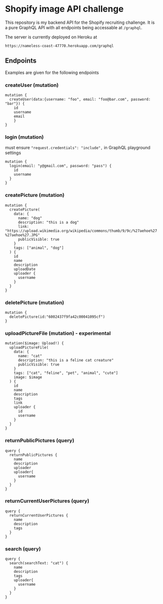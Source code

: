# Shopify image API challenge

This repository is my backend API for the Shopify recruiting challenge. It is a pure GraphQL API with all endpoints being accessable at `/graphql`.

The server is currently deployed on Heroku at

```
https://nameless-coast-47770.herokuapp.com/graphql
```

## Endpoints

Examples are given for the following endpoints

### createUser (mutation)

```
mutation {
  createUser(data:{username: "foo", email: "foo@bar.com", password: "bar"}) {
    id
    username
    email
	}
}
```

### login (mutation)

must ensure `"request.credentials": "include",` in GraphQL playground settings

```
mutation {
  login(email: "y@gmail.com", password: "pass") {
    id
    username
  }
}
```

### createPicture (mutation)

```
mutation {
  createPicture(
    data: {
      name: "dog"
      description: "this is a dog"
      link: "https://upload.wikimedia.org/wikipedia/commons/thumb/9/9c/%27aehoe%27.JPG/1280px-%27aehoe%27.JPG"
      publicVisible: true
    }
    tags: ["animal", "dog"]
  ) {
    id
    name
    description
    uploadDate
    uploader {
      username
    }
  }
}
```

### deletePicture (mutation)

```
mutation {
  deletePicture(id:"6002437f9fa42c00041095cf")
}
```

### uploadPictureFile (mutation) - experimental

```
mutation($image: Upload!) {
  uploadPictureFile(
    data: {
      name: "cat"
      description: "this is a feline cat creature"
      publicVisible: true
    }
    tags: ["cat", "feline", "pet", "animal", "cute"]
    image: $image
  ) {
    id
    name
    description
    tags
    link
    uploader {
      id
      username
    }
  }
}
```

### returnPublicPictures (query)

```
query {
  returnPublicPictures {
    name
    description
    uploader
    uploader{
      username
    }
  }
}
```

### returnCurrentUserPictures (query)

```
query {
  returnCurrentUserPictures {
    name
    description
    tags
  }
}
```

### search (query)

```
query {
  search(searchText: "cat") {
    name
    description
    tags
    uploader{
      username
    }
  }
}
```
